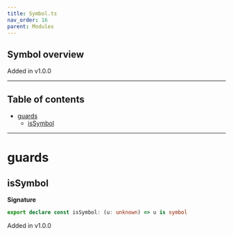 ```yaml
---
title: Symbol.ts
nav_order: 16
parent: Modules
---
```


## Symbol overview

Added in v1.0.0

---

<h2 class="text-delta">Table of contents</h2>

- [guards](#guards)
  - [isSymbol](#issymbol)

---

# guards

## isSymbol

**Signature**

```ts
export declare const isSymbol: (u: unknown) => u is symbol
```

Added in v1.0.0
